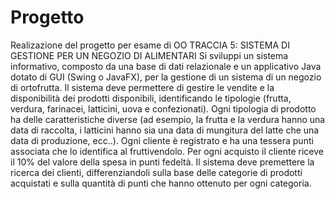 # Progetto
Realizazione del progetto per esame di OO
TRACCIA 5: SISTEMA DI GESTIONE PER UN NEGOZIO DI ALIMENTARI
Si sviluppi un sistema informativo, composto da una base di dati relazionale e un applicativo Java dotato di GUI (Swing o JavaFX),
per la gestione di un sistema di un negozio di ortofrutta. Il sistema deve permettere di gestire le vendite e la disponibilità dei prodotti disponibili, 
identificando le tipologie (frutta, verdura, farinacei, latticini, uova e confezionati). Ogni tipologia di prodotto ha delle caratteristiche diverse (ad esempio, 
la frutta e la verdura hanno una data di raccolta, i latticini hanno sia una data di mungitura del latte che una data di produzione, ecc..). Ogni cliente è registrato 
e ha una tessera punti associata che lo identifica al fruttivendolo. Per ogni acquisto il cliente riceve il 10% del valore della spesa in punti fedeltà. 
Il sistema deve premettere la ricerca dei clienti, differenziandoli sulla base delle categorie di prodotti acquistati e sulla quantità di punti che hanno ottenuto per 
ogni categoria.
